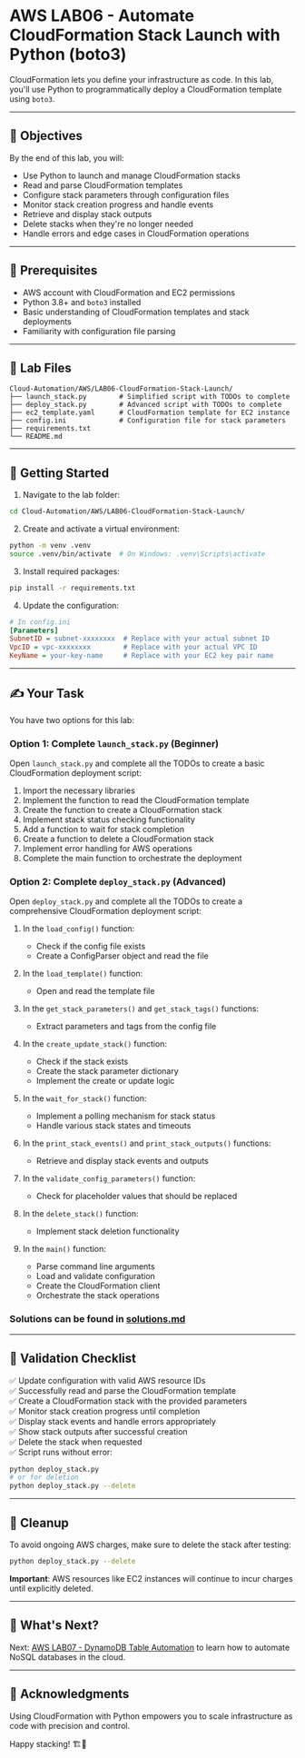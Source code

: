 # AWS LAB06 - Automate CloudFormation Stack Launch with Python (boto3)

CloudFormation lets you define your infrastructure as code. In this lab, you'll use Python to programmatically deploy a CloudFormation template using `boto3`.

---

## 🎯 Objectives

By the end of this lab, you will:
- Use Python to launch and manage CloudFormation stacks
- Read and parse CloudFormation templates
- Configure stack parameters through configuration files
- Monitor stack creation progress and handle events
- Retrieve and display stack outputs
- Delete stacks when they're no longer needed
- Handle errors and edge cases in CloudFormation operations

---

## 🧰 Prerequisites

- AWS account with CloudFormation and EC2 permissions
- Python 3.8+ and `boto3` installed
- Basic understanding of CloudFormation templates and stack deployments
- Familiarity with configuration file parsing

---

## 📁 Lab Files

```
Cloud-Automation/AWS/LAB06-CloudFormation-Stack-Launch/
├── launch_stack.py        # Simplified script with TODOs to complete
├── deploy_stack.py        # Advanced script with TODOs to complete
├── ec2_template.yaml      # CloudFormation template for EC2 instance
├── config.ini             # Configuration file for stack parameters
├── requirements.txt
└── README.md
```

---

## 🚀 Getting Started

1. Navigate to the lab folder:
```bash
cd Cloud-Automation/AWS/LAB06-CloudFormation-Stack-Launch/
```

2. Create and activate a virtual environment:
```bash
python -m venv .venv
source .venv/bin/activate  # On Windows: .venv\Scripts\activate
```

3. Install required packages:
```bash
pip install -r requirements.txt
```

4. Update the configuration:
```ini
# In config.ini
[Parameters]
SubnetID = subnet-xxxxxxxx  # Replace with your actual subnet ID
VpcID = vpc-xxxxxxxx        # Replace with your actual VPC ID
KeyName = your-key-name     # Replace with your EC2 key pair name
```

---

## ✍️ Your Task

You have two options for this lab:

### Option 1: Complete `launch_stack.py` (Beginner)

Open `launch_stack.py` and complete all the TODOs to create a basic CloudFormation deployment script:

1. Import the necessary libraries
2. Implement the function to read the CloudFormation template
3. Create the function to create a CloudFormation stack
4. Implement stack status checking functionality
5. Add a function to wait for stack completion
6. Create a function to delete a CloudFormation stack
7. Implement error handling for AWS operations
8. Complete the main function to orchestrate the deployment

### Option 2: Complete `deploy_stack.py` (Advanced)

Open `deploy_stack.py` and complete all the TODOs to create a comprehensive CloudFormation deployment script:

1. In the `load_config()` function:
   - Check if the config file exists
   - Create a ConfigParser object and read the file

2. In the `load_template()` function:
   - Open and read the template file

3. In the `get_stack_parameters()` and `get_stack_tags()` functions:
   - Extract parameters and tags from the config file

4. In the `create_update_stack()` function:
   - Check if the stack exists
   - Create the stack parameter dictionary
   - Implement the create or update logic

5. In the `wait_for_stack()` function:
   - Implement a polling mechanism for stack status
   - Handle various stack states and timeouts

6. In the `print_stack_events()` and `print_stack_outputs()` functions:
   - Retrieve and display stack events and outputs

7. In the `validate_config_parameters()` function:
   - Check for placeholder values that should be replaced

8. In the `delete_stack()` function:
   - Implement stack deletion functionality

9. In the `main()` function:
   - Parse command line arguments
   - Load and validate configuration
   - Create the CloudFormation client
   - Orchestrate the stack operations

### Solutions can be found in [solutions.md](./solutions.md)

---

## 🧪 Validation Checklist

✅ Update configuration with valid AWS resource IDs  
✅ Successfully read and parse the CloudFormation template  
✅ Create a CloudFormation stack with the provided parameters  
✅ Monitor stack creation progress until completion  
✅ Display stack events and handle errors appropriately  
✅ Show stack outputs after successful creation  
✅ Delete the stack when requested  
✅ Script runs without error:
```bash
python deploy_stack.py
# or for deletion
python deploy_stack.py --delete
```

---

## 🧹 Cleanup

To avoid ongoing AWS charges, make sure to delete the stack after testing:
```bash
python deploy_stack.py --delete
```

**Important**: AWS resources like EC2 instances will continue to incur charges until explicitly deleted.

---

## 💬 What's Next?
Next: [AWS LAB07 - DynamoDB Table Automation](../LAB07-DynamoDB-Table-Automation/) to learn how to automate NoSQL databases in the cloud.

---

## 🙏 Acknowledgments
Using CloudFormation with Python empowers you to scale infrastructure as code with precision and control.

Happy stacking! 🏗🐍